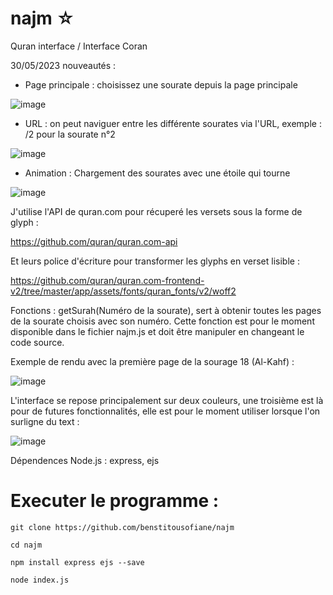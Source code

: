 # najm ☆
Quran interface / Interface Coran

30/05/2023 nouveautés :

- Page principale : choisissez une sourate depuis la page principale

![image](https://github.com/benstitousofiane/najm/assets/129552238/0fe1f9cb-928c-485d-aa5e-c05ddc648caa)

- URL : on peut naviguer entre les différente sourates via l'URL, exemple : /2 pour la sourate n°2

![image](https://github.com/benstitousofiane/najm/assets/129552238/bc14ab76-3c25-4fee-a627-9d6d72bfdea1)


- Animation : Chargement des sourates avec une étoile qui tourne

![image](https://github.com/benstitousofiane/najm/assets/129552238/6793f897-61c2-4b3e-b55e-56173070cc81)

J'utilise l'API de quran.com pour récuperé les versets sous la forme de glyph : 

https://github.com/quran/quran.com-api


Et leurs police d'écriture pour transformer les glyphs en verset lisible : 

https://github.com/quran/quran.com-frontend-v2/tree/master/app/assets/fonts/quran_fonts/v2/woff2

Fonctions : getSurah(Numéro de la sourate), sert à obtenir toutes les pages de la sourate choisis avec son numéro.
Cette fonction est pour le moment disponible dans le fichier najm.js et doit être manipuler en changeant le code source.


Exemple de rendu avec la première page de la sourage 18 (Al-Kahf) :

![image](https://github.com/benstitousofiane/najm/assets/129552238/d36bf1fa-49e1-4198-9b46-98da3ce89a0f)


L'interface se repose principalement sur deux couleurs, une troisième est là pour de futures fonctionnalités, elle est pour le moment utiliser lorsque l'on surligne du text :

![image](https://github.com/benstitousofiane/najm/assets/129552238/792f352c-e1b8-4f66-b812-5ab2e70ddbbf)


Dépendences Node.js : express, ejs

# Executer le programme :

```git clone https://github.com/benstitousofiane/najm```

```cd najm```

```npm install express ejs --save```

```node index.js```
